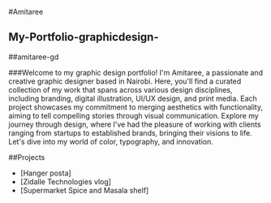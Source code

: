 #Amitaree
## My-Portfolio-graphicdesign-
##amitaree-gd

###Welcome to my graphic design portfolio! I'm Amitaree, a passionate and creative graphic designer based in Nairobi. Here, you'll find a curated collection of my work that spans across various design disciplines, including branding, digital illustration, UI/UX design, and print media. Each project showcases my commitment to merging aesthetics with functionality, aiming to tell compelling stories through visual communication. Explore my journey through design, where I've had the pleasure of working with clients ranging from startups to established brands, bringing their visions to life. Let's dive into my world of color, typography, and innovation.

##Projects
- [Hanger posta]
- [Zidalle Technologies vlog]
- [Supermarket Spice and Masala shelf]
